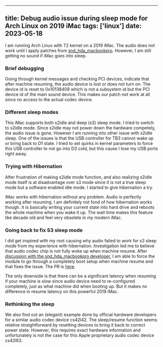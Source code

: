  ---
title: Debug audio issue during sleep mode for Arch Linux on 2019 iMac
tags: ['linux']
date: 2023-05-18
---

I am running Arch Linux with T2 kernel on a 2019 iMac. The audio does not work until I apply patches from  [snd_hda_macbookpro](https://github.com/davidjo/snd_hda_macbookpro). However, I am still getting no sound if iMac goes into sleep.

### Brief debugging

Going through kernel messages and checking PCI devices, indicate that after machine resuming, the audio device is lost or does not turn on. The device id is reset to 0x10138409 which is not a subsystem id but the PCI device id of the main sound device. This makes our patch not work at all since no access to the actual codec device.

### Different sleep modes

This iMac supports both s2idle and deep (s3) sleep mode. I tried to switch to s2idle mode. Since s2idle may not power down the hardware competely, the audio issue is gone. However I am running into other issue with s2idle sleep. One of the issues is that the USB controller for TB3 cannot wake up or bring back to D1 state. I tried to set quirks in kernel parameters to force this USB controller to not go into D3 cold, but this cause I lose my USB ports right away.

### Trying with Hibernation

After frustration of making s2idle mode function, and also realizing s2idle mode itself is at disadvantage over s3 mode since it is not a true sleep mode but a software enabled idle mode. I started to give hibernation a try.

iMac works with hibernation without any problem. Audio is perfectly working after resuming. I am definitely not fond of how hibernation works though. It is basically writing your current state into hard drive and reboots the whole machine when you wake it up. The wait time makes this feature like decade old and feel very obsolete in my modern iMac.

### Going back to fix S3 sleep mode

I did get inspired with my root causing why audio failed to work for s3 sleep mode from my experience with hibernation. Investigation led me to believe that audio codec chip is not fully woke up when machine resume. After [discussion with the snd_hda_macbookpro developer](https://github.com/davidjo/snd_hda_macbookpro/issues/87), I am able to force the module to go through a completely boot setup when machine resume and that fixes the issue. The PR is [here](https://github.com/davidjo/snd_hda_macbookpro/pull/90).

The only downside is that there can be a significant latency when resuming if your machine is slow since audio device need to re-configured completely, just as what machine did when booting up. But it makes no difference in resume latency on this powerful 2019 iMac.

### Rethinking the sleep

We also find out an (elegant) example done by official hardware developers for a similar audio codec device cs42l42. The sleep/resume function seems relative straightforward by resetting devices to bring it back to correct power state. However, this requires exact hardware information and unfortunately is not the case for this Apple proprietary audio codec device cs42l83.
